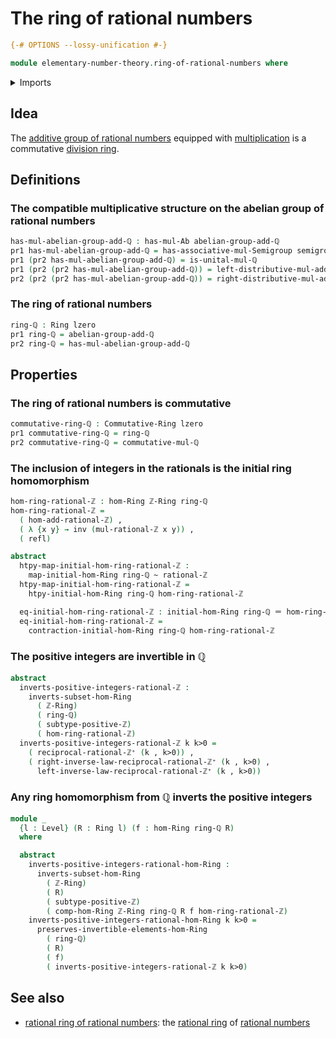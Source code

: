 # The ring of rational numbers

```agda
{-# OPTIONS --lossy-unification #-}

module elementary-number-theory.ring-of-rational-numbers where
```

<details><summary>Imports</summary>

```agda
open import commutative-algebra.commutative-rings

open import elementary-number-theory.additive-group-of-rational-numbers
open import elementary-number-theory.multiplication-rational-numbers
open import elementary-number-theory.multiplicative-monoid-of-rational-numbers
open import elementary-number-theory.positive-integers
open import elementary-number-theory.rational-numbers
open import elementary-number-theory.ring-of-integers
open import elementary-number-theory.unit-fractions-rational-numbers

open import foundation.coproduct-types
open import foundation.dependent-pair-types
open import foundation.homotopies
open import foundation.identity-types
open import foundation.unital-binary-operations
open import foundation.universe-levels

open import group-theory.semigroups

open import ring-theory.homomorphisms-rings
open import ring-theory.localizations-rings
open import ring-theory.rings
```

</details>

## Idea

The
[additive group of rational numbers](elementary-number-theory.additive-group-of-rational-numbers.md)
equipped with
[multiplication](elementary-number-theory.multiplication-rational-numbers.md) is
a commutative [division ring](ring-theory.division-rings.md).

## Definitions

### The compatible multiplicative structure on the abelian group of rational numbers

```agda
has-mul-abelian-group-add-ℚ : has-mul-Ab abelian-group-add-ℚ
pr1 has-mul-abelian-group-add-ℚ = has-associative-mul-Semigroup semigroup-mul-ℚ
pr1 (pr2 has-mul-abelian-group-add-ℚ) = is-unital-mul-ℚ
pr1 (pr2 (pr2 has-mul-abelian-group-add-ℚ)) = left-distributive-mul-add-ℚ
pr2 (pr2 (pr2 has-mul-abelian-group-add-ℚ)) = right-distributive-mul-add-ℚ
```

### The ring of rational numbers

```agda
ring-ℚ : Ring lzero
pr1 ring-ℚ = abelian-group-add-ℚ
pr2 ring-ℚ = has-mul-abelian-group-add-ℚ
```

## Properties

### The ring of rational numbers is commutative

```agda
commutative-ring-ℚ : Commutative-Ring lzero
pr1 commutative-ring-ℚ = ring-ℚ
pr2 commutative-ring-ℚ = commutative-mul-ℚ
```

### The inclusion of integers in the rationals is the initial ring homomorphism

```agda
hom-ring-rational-ℤ : hom-Ring ℤ-Ring ring-ℚ
hom-ring-rational-ℤ =
  ( hom-add-rational-ℤ) ,
  ( λ {x y} → inv (mul-rational-ℤ x y)) ,
  ( refl)

abstract
  htpy-map-initial-hom-ring-rational-ℤ :
    map-initial-hom-Ring ring-ℚ ~ rational-ℤ
  htpy-map-initial-hom-ring-rational-ℤ =
    htpy-initial-hom-Ring ring-ℚ hom-ring-rational-ℤ

  eq-initial-hom-ring-rational-ℤ : initial-hom-Ring ring-ℚ ＝ hom-ring-rational-ℤ
  eq-initial-hom-ring-rational-ℤ =
    contraction-initial-hom-Ring ring-ℚ hom-ring-rational-ℤ
```

### The positive integers are invertible in ℚ

```agda
abstract
  inverts-positive-integers-rational-ℤ :
    inverts-subset-hom-Ring
      ( ℤ-Ring)
      ( ring-ℚ)
      ( subtype-positive-ℤ)
      ( hom-ring-rational-ℤ)
  inverts-positive-integers-rational-ℤ k k>0 =
    ( reciprocal-rational-ℤ⁺ (k , k>0)) ,
    ( right-inverse-law-reciprocal-rational-ℤ⁺ (k , k>0) ,
      left-inverse-law-reciprocal-rational-ℤ⁺ (k , k>0))
```

### Any ring homomorphism from ℚ inverts the positive integers

```agda
module _
  {l : Level} (R : Ring l) (f : hom-Ring ring-ℚ R)
  where

  abstract
    inverts-positive-integers-rational-hom-Ring :
      inverts-subset-hom-Ring
        ( ℤ-Ring)
        ( R)
        ( subtype-positive-ℤ)
        ( comp-hom-Ring ℤ-Ring ring-ℚ R f hom-ring-rational-ℤ)
    inverts-positive-integers-rational-hom-Ring k k>0 =
      preserves-invertible-elements-hom-Ring
        ( ring-ℚ)
        ( R)
        ( f)
        ( inverts-positive-integers-rational-ℤ k k>0)
```

## See also

- [rational ring of rational numbers](elementary-number-theory.rational-ring-of-rational-numbers.md):
  the [rational ring](ring-theory.rational-ringd.md) of
  [rational numbers](elementary-number-theory.rational-numbers.md)
